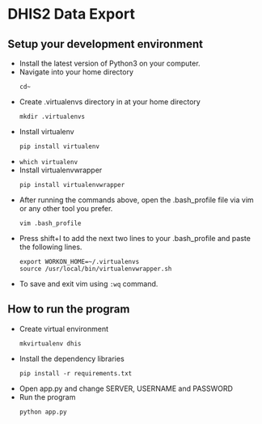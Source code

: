 # DHIS2 Data Export

## Setup your development environment
- Install the latest version of Python3 on your computer.
- Navigate into your home directory
    ```
    cd~
    ```
- Create .virtualenvs directory in at your home directory 
  ```
  mkdir .virtualenvs
  ```
- Install virtualenv 
  ```
  pip install virtualenv
  ``` 
- ```which virtualenv```
- Install virtualenvwrapper 
  ```
  pip install virtualenvwrapper
  ```
- After running the commands above, open the .bash_profile file via vim or any other tool you prefer.
    ```
    vim .bash_profile
    ```
- Press shift+I to add the next two lines to your .bash_profile and paste the following lines.
    ```
    export WORKON_HOME=~/.virtualenvs
    source /usr/local/bin/virtualenvwrapper.sh
    ```
- To save and exit vim using ```:wq``` command.

## How to run the program
- Create virtual environment
    ```
    mkvirtualenv dhis
    ```
- Install the dependency libraries
    ```
    pip install -r requirements.txt
    ```
- Open app.py and change SERVER, USERNAME and PASSWORD
- Run the program
  ```
  python app.py
  ```

